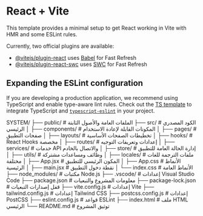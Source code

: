 # React + Vite

This template provides a minimal setup to get React working in Vite with HMR and some ESLint rules.

Currently, two official plugins are available:

- [@vitejs/plugin-react](https://github.com/vitejs/vite-plugin-react/blob/main/packages/plugin-react/README.md) uses [Babel](https://babeljs.io/) for Fast Refresh
- [@vitejs/plugin-react-swc](https://github.com/vitejs/vite-plugin-react-swc) uses [SWC](https://swc.rs/) for Fast Refresh

## Expanding the ESLint configuration

If you are developing a production application, we recommend using TypeScript and enable type-aware lint rules. Check out the [TS template](https://github.com/vitejs/vite/tree/main/packages/create-vite/template-react-ts) to integrate TypeScript and [`typescript-eslint`](https://typescript-eslint.io) in your project.






SYSTEM/
├── public/                     # الملفات العامة والأصول الثابتة
├── src/                        # الكود المصدري الرئيسي
│   ├── components/            # المكونات القابلة لإعادة الاستخدام
│   ├── pages/                 # صفحات التطبيق
│   ├── layouts/               # تخطيطات الصفحات الأساسية
│   ├── hooks/                 # React Hooks مخصصة
│   ├── routes/                # إعدادات وتعريفات التوجيه
│   ├── services/              # خدمات API والاتصال بالخادم
│   ├── store/                 # إدارة الحالة العامة للتطبيق
│   ├── utils/                 # وظائف ومساعدات مشتركة
│   ├── locales/               # ملفات الترجمة للغات مختلفة
│   ├── App.jsx               # المكون الرئيسي للتطبيق
│   ├── App.css               # الأنماط الرئيسية
│   ├── main.jsx              # نقطة دخول التطبيق
│   └── index.css             # الأنماط العامة
├── node_modules/              # مكتبات Node.js
├── .vscode/                   # إعدادات Visual Studio Code
├── package.json              # معلومات المشروع والتبعيات
├── package-lock.json         # قفل إصدارات التبعيات
├── vite.config.js            # إعدادات Vite
├── tailwind.config.js        # إعدادات Tailwind CSS
├── postcss.config.js         # إعدادات PostCSS
├── eslint.config.js          # قواعد ESLint
├── index.html                # ملف HTML الرئيسي
└── README.md                 # توثيق المشروع
